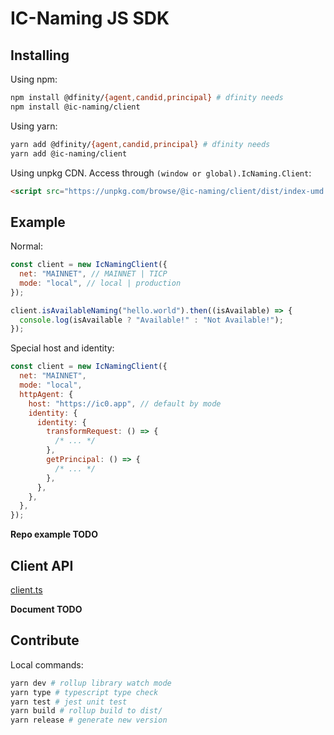 # IC-Naming JS SDK

## Installing

Using npm:

```sh
npm install @dfinity/{agent,candid,principal} # dfinity needs
npm install @ic-naming/client
```

Using yarn:

```sh
yarn add @dfinity/{agent,candid,principal} # dfinity needs
yarn add @ic-naming/client
```

Using unpkg CDN. Access through `(window or global).IcNaming.Client`:

```html
<script src="https://unpkg.com/browse/@ic-naming/client/dist/index-umd.js"></script>
```

## Example

Normal:

```js
const client = new IcNamingClient({
  net: "MAINNET", // MAINNET | TICP
  mode: "local", // local | production
});

client.isAvailableNaming("hello.world").then((isAvailable) => {
  console.log(isAvailable ? "Available!" : "Not Available!");
});
```

Special host and identity:

```js
const client = new IcNamingClient({
  net: "MAINNET",
  mode: "local",
  httpAgent: {
    host: "https://ic0.app", // default by mode
    identity: {
      identity: {
        transformRequest: () => {
          /* ... */
        },
        getPrincipal: () => {
          /* ... */
        },
      },
    },
  },
});
```

**Repo example TODO**

## Client API

[client.ts](./src/client.ts)

**Document TODO**

## Contribute

Local commands:

```sh
yarn dev # rollup library watch mode
yarn type # typescript type check
yarn test # jest unit test
yarn build # rollup build to dist/
yarn release # generate new version
```
